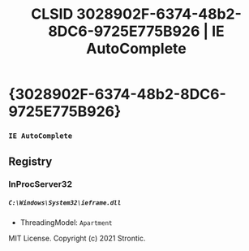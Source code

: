 ﻿---
title: "CLSID 3028902F-6374-48b2-8DC6-9725E775B926 | IE AutoComplete"
excerpt: What is COM-Object CLSID 3028902F-6374-48b2-8DC6-9725E775B926?
---

# {3028902F-6374-48b2-8DC6-9725E775B926}

### `IE AutoComplete`

## Registry


### InProcServer32

##### `C:\Windows\System32\ieframe.dll`
* ThreadingModel: `Apartment`

MIT License. Copyright (c) 2021 Strontic.


